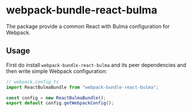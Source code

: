 # webpack-bundle-react-bulma

The package provide a common React with Bulma configuration for Webpack.

## Usage

First do install `webpack-bundle-react-bulma` and its peer dependencies
and then write simple Webpack configuration:

```typescript
// webpack.config.ts
import ReactBulmaBundle from "webpack-bundle-react-bulma";

const config = new ReactBulmaBundle();
export default config.getWebpackConfig();
```
